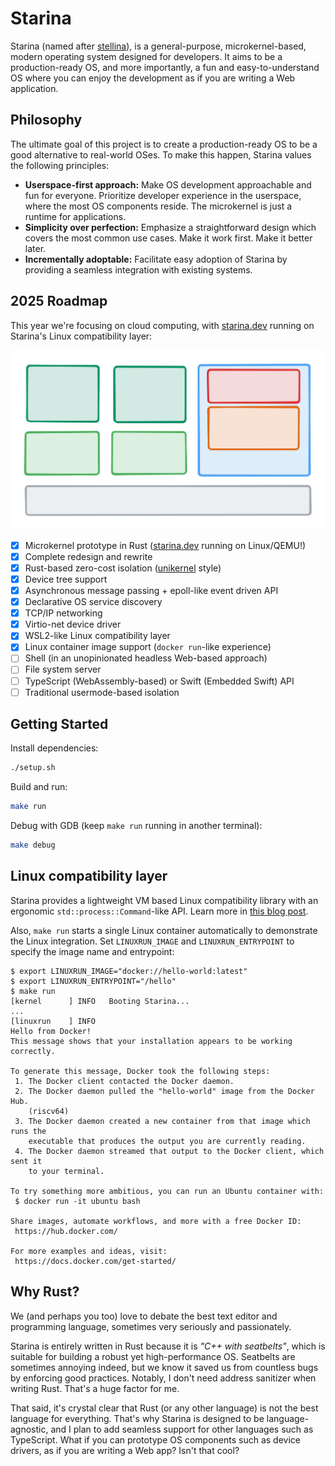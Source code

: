 # Starina

Starina (named after [stellina](https://en.wiktionary.org/wiki/stellina)), is a general-purpose, microkernel-based, modern operating system designed for developers. It aims to be a production-ready OS, and more importantly, a fun and easy-to-understand OS where you can enjoy the development as if you are writing a Web application.

## Philosophy

The ultimate goal of this project is to create a production-ready OS to be a good alternative to real-world OSes. To make this happen, Starina values the following principles:

- **Userspace-first approach:** Make OS development approachable and fun for everyone. Prioritize developer experience in the userspace, where the most OS components reside. The microkernel is just a runtime for applications.
- **Simplicity over perfection:** Emphasize a straightforward design which covers the most common use cases. Make it work first. Make it better later.
- **Incrementally adoptable:** Facilitate easy adoption of Starina by providing a seamless integration with existing systems.

## 2025 Roadmap

This year we're focusing on cloud computing, with [starina.dev](https://starina.dev) running on Starina's Linux compatibility layer:

![Architecture](./docs/architecture.svg)

- [x] Microkernel prototype in Rust ([starina.dev](https://starina.dev) running on Linux/QEMU!)
- [x] Complete redesign and rewrite
- [x] Rust-based zero-cost isolation ([unikernel](https://en.wikipedia.org/wiki/Unikernel) style)
- [x] Device tree support
- [x] Asynchronous message passing + epoll-like event driven API
- [x] Declarative OS service discovery
- [x] TCP/IP networking
- [x] Virtio-net device driver
- [x] WSL2-like Linux compatibility layer
- [x] Linux container image support (`docker run`-like experience)
- [ ] Shell (in an unopinionated headless Web-based approach)
- [ ] File system server
- [ ] TypeScript (WebAssembly-based) or Swift (Embedded Swift) API
- [ ] Traditional usermode-based isolation

## Getting Started

Install dependencies:

```bash
./setup.sh
```

Build and run:

```bash
make run
```

Debug with GDB (keep `make run` running in another terminal):

```bash
make debug
```


## Linux compatibility layer

Starina provides a lightweight VM based Linux compatibility library with an ergonomic `std::process::Command`-like API. Learn more in [this blog post](https://seiya.me/blog/hypervisor-as-a-library).

Also, `make run` starts a single Linux container automatically to demonstrate the Linux integration. Set `LINUXRUN_IMAGE` and `LINUXRUN_ENTRYPOINT` to specify the image name and entrypoint:

```
$ export LINUXRUN_IMAGE="docker://hello-world:latest"
$ export LINUXRUN_ENTRYPOINT="/hello"
$ make run
[kernel      ] INFO   Booting Starina...
...
[linuxrun    ] INFO
Hello from Docker!
This message shows that your installation appears to be working correctly.

To generate this message, Docker took the following steps:
 1. The Docker client contacted the Docker daemon.
 2. The Docker daemon pulled the "hello-world" image from the Docker Hub.
    (riscv64)
 3. The Docker daemon created a new container from that image which runs the
    executable that produces the output you are currently reading.
 4. The Docker daemon streamed that output to the Docker client, which sent it
    to your terminal.

To try something more ambitious, you can run an Ubuntu container with:
 $ docker run -it ubuntu bash

Share images, automate workflows, and more with a free Docker ID:
 https://hub.docker.com/

For more examples and ideas, visit:
 https://docs.docker.com/get-started/
```

## Why Rust?

We (and perhaps you too) love to debate the best text editor and programming language, sometimes very seriously and passionately.

Starina is entirely written in Rust because it is *"C++ with seatbelts"*, which is suitable for building a robust yet high-performance OS. Seatbelts are sometimes annoying indeed, but we know it saved us from countless bugs by enforcing good practices. Notably, I don't need address sanitizer when writing Rust. That's a huge factor for me.

That said, it's crystal clear that Rust (or any other language) is not the best language for everything. That's why Starina is designed to be language-agnostic, and I plan to add seamless support for other languages such as TypeScript. What if you can prototype OS components such as device drivers, as if you are writing a Web app? Isn't that cool?
